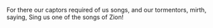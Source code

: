 For there our captors required of us songs, and our tormentors, mirth, saying, Sing us one of the songs of Zion!
